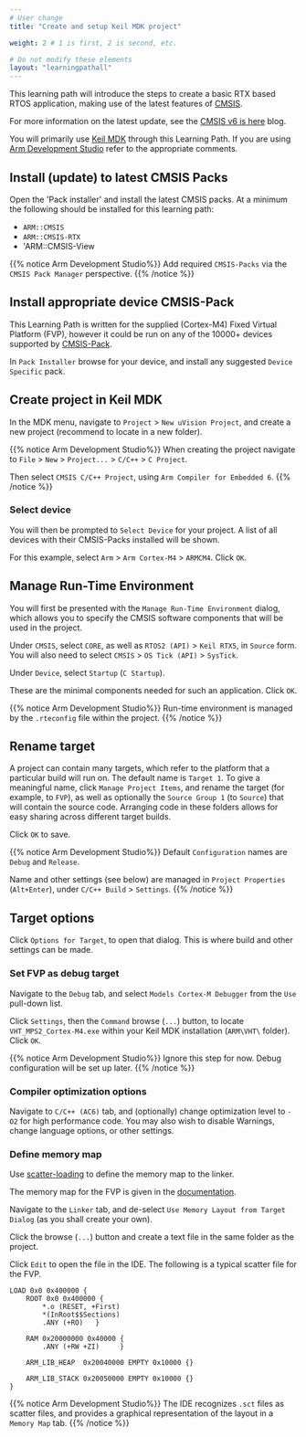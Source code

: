 ```yaml
---
# User change
title: "Create and setup Keil MDK project"

weight: 2 # 1 is first, 2 is second, etc.

# Do not modify these elements
layout: "learningpathall"
---
```

This learning path will introduce the steps to create a basic RTX based RTOS application, making use of the latest features of [CMSIS](https://www.keil.arm.com/cmsis).

For more information on the latest update, see the [CMSIS v6 is here](https://community.arm.com/arm-community-blogs/b/tools-software-ides-blog/posts/cmsis-v6-is-here) blog.

You will primarily use [Keil MDK](/install-guides/mdk) through this Learning Path. If you are using [Arm Development Studio](/install-guides/armds) refer to the appropriate comments.

## Install (update) to latest CMSIS Packs

Open the 'Pack installer' and install the latest CMSIS packs. At a minimum the following should be installed for this learning path:

* `ARM::CMSIS`
* `ARM::CMSIS-RTX`
* 'ARM::CMSIS-View

{{% notice  Arm Development Studio%}}
Add required `CMSIS-Packs` via the `CMSIS Pack Manager` perspective.
{{% /notice %}}

## Install appropriate device CMSIS-Pack

This Learning Path is written for the supplied (Cortex-M4) Fixed Virtual Platform (FVP), however it could be run on any of the 10000+ devices supported by [CMSIS-Pack](https://www.open-cmsis-pack.org/).

In `Pack Installer` browse for your device, and install any suggested `Device Specific` pack.

## Create project in Keil MDK

In the MDK menu, navigate to `Project` > `New uVision Project`, and create a new project (recommend to locate in a new folder).

{{% notice  Arm Development Studio%}}
When creating the project navigate to `File` > `New` > `Project...` > `C/C++` > `C Project`.

Then select `CMSIS C/C++ Project`, using `Arm Compiler for Embedded 6`.
{{% /notice %}}

### Select device

You will then be prompted to `Select Device` for your project. A list of all devices with their CMSIS-Packs installed will be shown.

For this example, select `Arm` > `Arm Cortex-M4` > `ARMCM4`. Click `OK`.

## Manage Run-Time Environment

You will first be presented with the `Manage Run-Time Environment` dialog, which allows you to specify the CMSIS software components that will be used in the project.

Under `CMSIS`, select `CORE`, as well as `RTOS2 (API)` > `Keil RTX5`, in `Source` form. You will also need to select `CMSIS` > `OS Tick (API)` > `SysTick`.

Under `Device`, select `Startup` (`C Startup`).

These are the minimal components needed for such an application. Click `OK`.

{{% notice  Arm Development Studio%}}
Run-time environment is managed by the `.rteconfig` file within the project.
{{% /notice %}}

## Rename target

A project can contain many targets, which refer to the platform that a particular build will run on. The default name is `Target 1`. To give a meaningful name, click `Manage Project Items`, and rename the target (for example, to `FVP`), as well as optionally the `Source Group 1` (to `Source`) that will contain the source code. Arranging code in these folders allows for easy sharing across different target builds.

Click `OK` to save.

{{% notice  Arm Development Studio%}}
Default `Configuration` names are `Debug` and `Release`.

Name and other settings (see below) are managed in `Project Properties` (`Alt+Enter`), under `C/C++ Build` > `Settings`.
{{% /notice %}}

## Target options

Click `Options for Target`, to open that dialog. This is where build and other settings can be made.

### Set FVP as debug target

Navigate to the `Debug` tab, and select `Models Cortex-M Debugger` from the `Use` pull-down list.

Click `Settings`, then the `Command` browse (`...`) button, to locate `VHT_MPS2_Cortex-M4.exe` within your Keil MDK installation (`ARM\VHT\` folder). Click `OK`.

{{% notice  Arm Development Studio%}}
Ignore this step for now. Debug configuration will be set up later.
{{% /notice %}}

### Compiler optimization options

Navigate to `C/C++ (AC6)` tab, and (optionally) change optimization level to `-O2` for high performance code.
You may also wish to disable Warnings, change language options, or other settings.

### Define memory map

Use [scatter-loading](https://developer.arm.com/documentation/101754/latest/armlink-Reference/Scatter-loading-Features/The-scatter-loading-mechanism/Overview-of-scatter-loading) to define the memory map to the linker.

The memory map for the FVP is given in the [documentation](https://developer.arm.com/documentation/100964/latest/Microcontroller-Prototyping-System-2/MPS2---memory-maps/MPS2---memory-map-for-models-without-the-Armv8-M-additions).

Navigate to the `Linker` tab, and de-select `Use Memory Layout from Target Dialog` (as you shall create your own).

Click the browse (`...`) button and create a text file in the same folder as the project.

Click `Edit` to open the file in the IDE. The following is a typical scatter file for the FVP.
```text
LOAD 0x0 0x400000 {
	ROOT 0x0 0x400000 {
		*.o (RESET, +First)
		*(InRoot$$Sections)
		.ANY (+RO)   }

	RAM 0x20000000 0x40000 {
		.ANY (+RW +ZI)     }

	ARM_LIB_HEAP  0x20040000 EMPTY 0x10000 {}

	ARM_LIB_STACK 0x20050000 EMPTY 0x10000 {}
}
```
{{% notice  Arm Development Studio%}}
The IDE recognizes `.sct` files as scatter files, and provides a graphical representation of the layout in a `Memory Map` tab.
{{% /notice %}}
